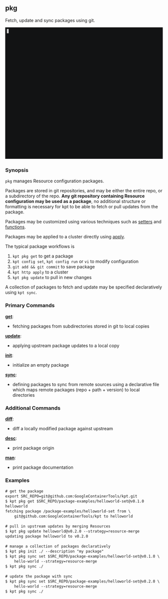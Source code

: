 ## pkg

Fetch, update and sync packages using git.

![alt text][demo]

### Synopsis

`pkg` manages Resource configuration packages.

Packages are stored in git repositories, and may be either the entire repo, or a subdirectory
of the repo.  **Any git repository containing Resource configuration may be used as a package**,
no additional structure or formatting is necessary for kpt to be able to fetch or pull updates
from the package.

Packages may be customized using various techniques such as [setters] and [functions].

Packages may be applied to a cluster directly using [apply].

The typical package workflows is

1. `kpt pkg get` to get a package
2. `kpt config set`, `kpt config run` or `vi` to modify configuration
3. `git add && git commit` to save package
4. `kpt http apply` to a cluster
5. `kpt pkg update` to pull in new changes

A collection of packages to fetch and update may be specified declaratively using `kpt sync`.

### Primary Commands

**[get](get.md)**:
- fetching packages from subdirectories stored in git to local copies

**[update](update.md)**:
- applying upstream package updates to a local copy

**[init](init.md)**:
- initialize an empty package

**[sync](sync.md)**:
- defining packages to sync from remote sources using a declarative file which
  maps remote packages (repo + path + version) to local directories

### Additional Commands

**[diff](diff.md)**:
- diff a locally modified package against upstream

**[desc](desc.md)**:
- print package origin

**[man](man.md)**:
- print package documentation

### Examples

    # get the package
    export SRC_REPO=git@github.com:GoogleContainerTools/kpt.git
    $ kpt pkg get $SRC_REPO/package-examples/helloworld-set@v0.1.0 helloworld
    fetching package /package-examples/helloworld-set from \
        git@github.com:GoogleContainerTools/kpt to helloworld

    # pull in upstream updates by merging Resources
    $ kpt pkg update helloworld@v0.2.0 --strategy=resource-merge
    updating package helloworld to v0.2.0

    # manage a collection of packages declaratively
    $ kpt pkg init ./ --description "my package"
    $ kpt pkg sync set $SRC_REPO/package-examples/helloworld-set@v0.1.0 \
        hello-world --strategy=resource-merge
    $ kpt pkg sync ./

    # update the package with sync
    $ kpt pkg sync set $SRC_REPO/package-examples/helloworld-set@v0.2.0 \
        hello-world --strategy=resource-merge
    $ kpt pkg sync ./
### 

[demo]: ../gifs/pkg.gif "Five Minute Demo"
[setters]: ../config/setters.md
[functions]: ../functions
[apply]: ../http/apply.md